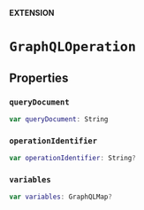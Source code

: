 **EXTENSION**

# `GraphQLOperation`

## Properties
### `queryDocument`

```swift
var queryDocument: String
```

### `operationIdentifier`

```swift
var operationIdentifier: String?
```

### `variables`

```swift
var variables: GraphQLMap?
```
